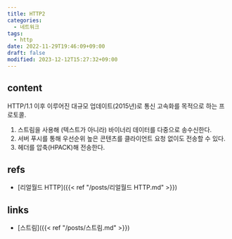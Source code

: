 ```yaml
---
title: HTTP2
categories:
  - 네트워크
tags:
  - http
date: 2022-11-29T19:46:09+09:00
draft: false
modified: 2023-12-12T15:27:32+09:00
---
```


## content
HTTP/1.1 이후 이루어진 대규모 업데이트(2015년)로 통신 고속화를 목적으로 하는 프로토콜.

1) 스트림을 사용해 (텍스트가 아니라) 바이너리 데이터를 다중으로 송수신한다.
2) 서버 푸시를 통해 우선순위 높은 콘텐츠를 클라이언트 요청 없이도 전송할 수 있다.
3) 헤더를 압축(HPACK)해 전송한다.


## refs
- [리얼월드 HTTP]({{< ref "/posts/리얼월드 HTTP.md" >}})


## links
- [스트림]({{< ref "/posts/스트림.md" >}})

